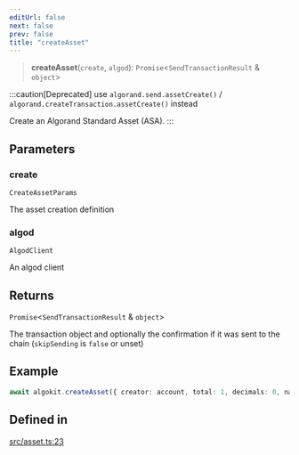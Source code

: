 ```yaml
---
editUrl: false
next: false
prev: false
title: "createAsset"
---
```


> **createAsset**(`create`, `algod`): `Promise`\<`SendTransactionResult` & `object`\>

:::caution[Deprecated]
use `algorand.send.assetCreate()` / `algorand.createTransaction.assetCreate()` instead

Create an Algorand Standard Asset (ASA).
:::

## Parameters

### create

`CreateAssetParams`

The asset creation definition

### algod

`AlgodClient`

An algod client

## Returns

`Promise`\<`SendTransactionResult` & `object`\>

The transaction object and optionally the confirmation if it was sent to the chain (`skipSending` is `false` or unset)

## Example

```typescript
await algokit.createAsset({ creator: account, total: 1, decimals: 0, name: 'My asset' }, algod)
```

## Defined in

[src/asset.ts:23](https://github.com/algorandfoundation/algokit-utils-ts/blob/e57e96ab17213653e656688e8d7251c0107554cf/src/asset.ts#L23)
